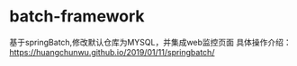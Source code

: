# batch-framework

基于springBatch,修改默认仓库为MYSQL，并集成web监控页面
具体操作介绍：
https://huangchunwu.github.io/2019/01/11/springbatch/

